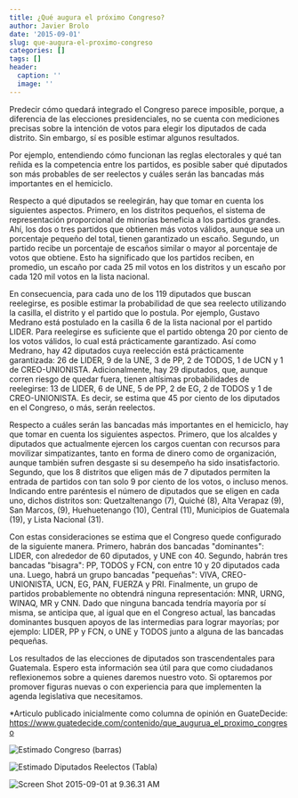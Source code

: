 ```yaml
---
title: ¿Qué augura el próximo Congreso?
author: Javier Brolo
date: '2015-09-01'
slug: que-augura-el-proximo-congreso
categories: []
tags: []
header:
  caption: ''
  image: ''
---
```


Predecir cómo quedará integrado el Congreso parece imposible, porque, a diferencia de las elecciones presidenciales, no se cuenta con mediciones precisas sobre la intención de votos para elegir los diputados de cada distrito. Sin embargo, sí es posible estimar algunos resultados.

Por ejemplo, entendiendo cómo funcionan las reglas electorales y qué tan reñida es la competencia entre los partidos, es posible saber qué diputados son más probables de ser reelectos y cuáles serán las bancadas más importantes en el hemiciclo.

Respecto a qué diputados se reelegirán, hay que tomar en cuenta los siguientes aspectos. Primero, en los distritos pequeños, el sistema de representación proporcional de minorías beneficia a los partidos grandes. Ahí, los dos o tres partidos que obtienen más votos válidos, aunque sea un porcentaje pequeño del total, tienen garantizado un escaño. Segundo, un partido recibe un porcentaje de escaños similar o mayor al porcentaje de votos que obtiene. Esto ha significado que los partidos reciben, en promedio, un escaño por cada 25 mil votos en los distritos y un escaño por cada 120 mil votos en la lista nacional.

En consecuencia, para cada uno de los 119 diputados que buscan reelegirse, es posible estimar la probabilidad de que sea reelecto utilizando la casilla, el distrito y el partido que lo postula. Por ejemplo, Gustavo Medrano está postulado en la casilla 6 de la lista nacional por el partido LIDER. Para reelegirse es suficiente que el partido obtenga 20 por ciento de los votos válidos, lo cual está prácticamente garantizado. Así como Medrano, hay 42 diputados cuya reelección está prácticamente garantizada: 26 de LIDER, 9 de la UNE, 3 de PP, 2 de TODOS, 1 de UCN y 1 de CREO-UNIONISTA. Adicionalmente, hay 29 diputados, que, aunque corren riesgo de quedar fuera, tienen altísimas probabilidades de reelegirse: 13 de LIDER, 6 de UNE, 5 de PP, 2 de EG, 2 de TODOS y 1 de CREO-UNIONISTA. Es decir, se estima que 45 por ciento de los diputados en el Congreso, o más, serán reelectos.

Respecto a cuáles serán las bancadas más importantes en el hemiciclo, hay que tomar en cuenta los siguientes aspectos. Primero, que los alcaldes y diputados que actualmente ejercen los cargos cuentan con recursos para movilizar simpatizantes, tanto en forma de dinero como de organización, aunque también sufren desgaste si su desempeño ha sido insatisfactorio. Segundo, que los 8 distritos que eligen más de 7 diputados permiten la entrada de partidos con tan solo 9 por ciento de los votos, o incluso menos. Indicando entre paréntesis el número de diputados que se eligen en cada uno, dichos distritos son: Quetzaltenango (7), Quiché (8), Alta Verapaz (9), San Marcos, (9), Huehuetenango (10), Central (11), Municipios de Guatemala (19), y Lista Nacional (31).

Con estas consideraciones se estima que el Congreso quede configurado de la siguiente manera. Primero, habrán dos bancadas "dominantes": LIDER, con alrededor de 60 diputados, y UNE con 40. Segundo, habrán tres bancadas "bisagra": PP, TODOS y FCN, con entre 10 y 20 diputados cada una. Luego, habrá un grupo bancadas "pequeñas": VIVA, CREO-UNIONISTA, UCN, EG, PAN, FUERZA y PRI. Finalmente, un grupo de partidos probablemente no obtendrá ninguna representación: MNR, URNG, WINAQ, MR y CNN. Dado que ninguna bancada tendría mayoría por sí misma, se anticipa que, al igual que en el Congreso actual, las bancadas dominantes busquen apoyos de las intermedias para lograr mayorías; por ejemplo: LIDER, PP y FCN, o UNE y TODOS junto a alguna de las bancadas pequeñas.

Los resultados de las elecciones de diputados son trascendentales para Guatemala. Espero esta información sea útil para que como ciudadanos reflexionemos sobre a quienes daremos nuestro voto. Si optaremos por promover figuras nuevas o con experiencia para que implementen la agenda legislativa que necesitamos.

*Articulo publicado inicialmente como columna de opinión en GuateDecide: https://www.guatedecide.com/contenido/que_augurua_el_proximo_congreso

![Estimado Congreso (barras)](https://javierbrolo.files.wordpress.com/2015/09/estimado-congreso-barras.png)

![Estimado Diputados Reelectos (Tabla)](https://javierbrolo.files.wordpress.com/2015/09/estimado-diputados-reelectos-tabla.png)

![Screen Shot 2015-09-01 at 9.36.31 AM](https://javierbrolo.files.wordpress.com/2015/09/screen-shot-2015-09-01-at-9-36-31-am.png)

